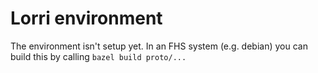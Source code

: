 # Lorri environment

The environment isn't setup yet.  In an FHS system (e.g. debian) you can build this by calling `bazel build proto/...`
